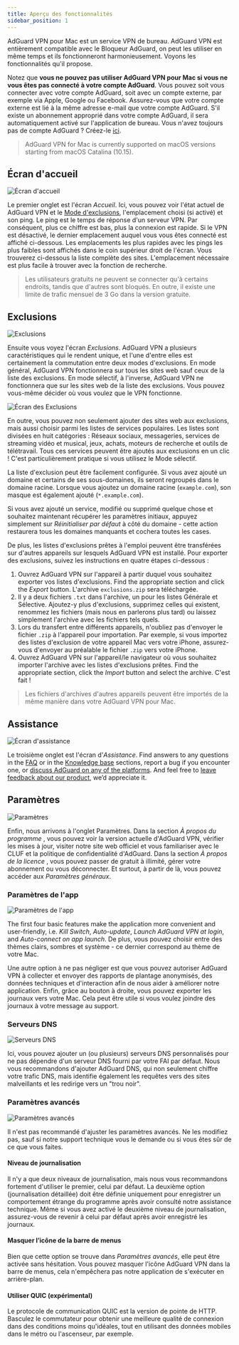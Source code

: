```yaml
---
title: Aperçu des fonctionnalités
sidebar_position: 1
---
```


AdGuard VPN pour Mac est un service VPN de bureau. AdGuard VPN est entièrement compatible avec le Bloqueur AdGuard, on peut les utiliser en même temps et ils fonctionneront harmonieusement. Voyons les fonctionnalités qu'il propose.

Notez que **vous ne pouvez pas utiliser AdGuard VPN pour Mac si vous ne vous êtes pas connecté à votre compte AdGuard**. Vous pouvez soit vous connecter avec votre compte AdGuard, soit avec un compte externe, par exemple via Apple, Google ou Facebook. Assurez-vous que votre compte externe est lié à la même adresse e-mail que votre compte AdGuard. S'il existe un abonnement approprié dans votre compte AdGuard, il sera automatiquement activé sur l'application de bureau. Vous n'avez toujours pas de compte AdGuard ? Créez-le [ici](https://auth.adguard.com/registration.html).

> AdGuard VPN for Mac is currently supported on macOS versions starting from macOS Catalina (10.15).

## Écran d'accueil

![Écran d'accueil](https://cdn.adguardvpn.com/content/kb/vpn/mac/main_en.png)

Le premier onglet est l'écran *Accueil*. Ici, vous pouvez voir l'état actuel de AdGuard VPN et le [Mode d'exclusions](#exclusions), l'emplacement choisi (si activé) et son ping. Le ping est le temps de réponse d'un serveur VPN. Par conséquent, plus ce chiffre est bas, plus la connexion est rapide. Si le VPN est désactivé, le dernier emplacement auquel vous vous êtes connecté est affiché ci-dessous. Les emplacements les plus rapides avec les pings les plus faibles sont affichés dans le coin supérieur droit de l'écran. Vous trouverez ci-dessous la liste complète des sites. L'emplacement nécessaire est plus facile à trouver avec la fonction de recherche.

> Les utilisateurs gratuits ne peuvent se connecter qu'à certains endroits, tandis que d'autres sont bloqués. En outre, il existe une limite de trafic mensuel de 3 Go dans la version gratuite.

## Exclusions

![Exclusions](https://cdn.adguardvpn.com/content/kb/vpn/mac/exclusions_en.png)

Ensuite vous voyez l'écran *Exclusions*. AdGuard VPN a plusieurs caractéristiques qui le rendent unique, et l'une d'entre elles est certainement la commutation entre deux modes d'exclusions. En mode général, AdGuard VPN fonctionnera sur tous les sites web sauf ceux de la liste des exclusions. En mode sélectif, à l'inverse, AdGuard VPN ne fonctionnera que sur les sites web de la liste des exclusions. Vous pouvez vous-même décider où vous voulez que le VPN fonctionne.

![Écran des Exclusions](https://cdn.adguardvpn.com/content/kb/vpn/mac/services_en.png)

En outre, vous pouvez non seulement ajouter des sites web aux exclusions, mais aussi choisir parmi les listes de services populaires. Les listes sont divisées en huit catégories : Réseaux sociaux, messageries, services de streaming vidéo et musical, jeux, achats, moteurs de recherche et outils de télétravail. Tous ces services peuvent être ajoutés aux exclusions en un clic ! C'est particulièrement pratique si vous utilisez le Mode sélectif.

La liste d'exclusion peut être facilement configurée. Si vous avez ajouté un domaine et certains de ses sous-domaines, ils seront regroupés dans le domaine racine. Lorsque vous ajoutez un domaine racine (`example.com`), son masque est également ajouté (`*.example.com`).

Si vous avez ajouté un service, modifié ou supprimé quelque chose et souhaitez maintenant récupérer les paramètres initiaux, appuyez simplement sur *Réinitialiser par défaut* à côté du domaine - cette action restaurera tous les domaines manquants et cochera toutes les cases.

De plus, les listes d'exclusions prêtes à l'emploi peuvent être transférées sur d'autres appareils sur lesquels AdGuard VPN est installé. Pour exporter des exclusions, suivez les instructions en quatre étapes ci-dessous :

1. Ouvrez AdGuard VPN sur l'appareil à partir duquel vous souhaitez exporter vos listes d'exclusions. Find the appropriate section and click the *Export* button. L'archive `exclusions.zip` sera téléchargée.
2. Il y a deux fichiers `.txt` dans l'archive, un pour les listes Générale et Sélective. Ajoutez-y plus d'exclusions, supprimez celles qui existent, renommez les fichiers (mais nous en parlerons plus tard) ou laissez simplement l'archive avec les fichiers tels quels.
3. Lors du transfert entre différents appareils, n'oubliez pas d'envoyer le fichier `.zip` à l'appareil pour importation. Par exemple, si vous importez des listes d'exclusion de votre appareil Mac vers votre iPhone, assurez-vous d'envoyer au préalable le fichier `.zip` vers votre iPhone.
4. Ouvrez AdGuard VPN sur l'appareil/le navigateur où vous souhaitez importer l'archive avec les listes d'exclusions prêtes. Find the appropriate section, click the *Import* button and select the archive. C'est fait !

> Les fichiers d'archives d'autres appareils peuvent être importés de la même manière dans votre AdGuard VPN pour Mac.

## Assistance

![Écran d'assistance](https://cdn.adguardvpn.com/content/kb/vpn/mac/support_en.png)

Le troisième onglet est l'écran d'*Assistance*. Find answers to any questions in the [FAQ](https://adguard-vpn.com/welcome.html#faq) or in the [Knowledge base](/intro.md) sections, report a bug if you encounter one, or [discuss AdGuard on any of the platforms](https://adguard.com/discuss.html). And feel free to [leave feedback about our product](https://surveys.adguard.com/vpn_mac/form.html), we’d appreciate it.

## Paramètres

![Paramètres](https://cdn.adguardvpn.com/content/kb/vpn/mac/settings_en.png)

Enfin, nous arrivons à l'onglet Paramètres. Dans la section *À propos du programme* , vous pouvez voir la version actuelle d'AdGuard VPN, vérifier les mises à jour, visiter notre site web officiel et vous familiariser avec le CLUF et la politique de confidentialité d'AdGuard. Dans la section *À propos de la licence* , vous pouvez passer de gratuit à illimité, gérer votre abonnement ou vous déconnecter. Et surtout, à partir de là, vous pouvez accéder aux *Paramètres généraux*.

### Paramètres de l'app

![Paramètres de l'app](https://cdn.adguardvpn.com/content/kb/vpn/mac/general-settings_en.png)

The first four basic features make the application more convenient and user-friendly, i.e. *Kill Switch*, *Auto-update*, *Launch AdGuard VPN at login*, and *Auto-connect on app launch*. De plus, vous pouvez choisir entre des thèmes clairs, sombres et système - ce dernier correspond au thème de votre Mac.

Une autre option à ne pas négliger est que vous pouvez autoriser AdGuard VPN à collecter et envoyer des rapports de plantage anonymisés, des données techniques et d'interaction afin de nous aider à améliorer notre application. Enfin, grâce au bouton à droite, vous pouvez exporter les journaux vers votre Mac. Cela peut être utile si vous voulez joindre des journaux à votre message au support.

### Serveurs DNS

![Serveurs DNS](https://cdn.adguardvpn.com/content/kb/vpn/mac/dns_en.png)

Ici, vous pouvez ajouter un (ou plusieurs) serveurs DNS personnalisés pour ne pas dépendre d'un serveur DNS fourni par votre FAI par défaut. Nous vous recommandons d'ajouter AdGuard DNS, qui non seulement chiffre votre trafic DNS, mais identifie également les requêtes vers des sites malveillants et les redirige vers un "trou noir".

### Paramètres avancés

![Paramètres avancés](https://cdn.adguardvpn.com/content/kb/vpn/mac/advanced-settings_en.png)

Il n'est pas recommandé d'ajuster les paramètres avancés. Ne les modifiez pas, sauf si notre support technique vous le demande ou si vous êtes sûr de ce que vous faites.

#### Niveau de journalisation

Il n'y a que deux niveaux de journalisation, mais nous vous recommandons fortement d'utiliser le premier, celui par défaut. La deuxième option (journalisation détaillée) doit être définie uniquement pour enregistrer un comportement étrange du programme après avoir consulté notre assistance technique. Même si vous avez activé le deuxième niveau de journalisation, assurez-vous de revenir à celui par défaut après avoir enregistré les journaux.

#### Masquer l’icône de la barre de menus

Bien que cette option se trouve dans *Paramètres avancés*, elle peut être activée sans hésitation. Vous pouvez masquer l'icône AdGuard VPN dans la barre de menus, cela n'empêchera pas notre application de s'exécuter en arrière-plan.

#### Utiliser QUIC (expérimental)

Le protocole de communication QUIC est la version de pointe de HTTP. Basculez le commutateur pour obtenir une meilleure qualité de connexion dans des conditions moins qu'idéales, tout en utilisant des données mobiles dans le métro ou l'ascenseur, par exemple.
